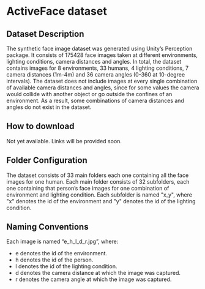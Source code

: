 # ActiveFace dataset

## Dataset Description

The synthetic face image dataset was generated using Unity’s Perception package.
It consists of 175428 face images taken at different environments, lighting conditions, camera distances and angles. 
In total, the dataset contains images for 8 environments, 33 humans, 4 lighting conditions, 7 camera distances (1m-4m) and 36 camera angles (0-360 at 10-degree intervals). 
The dataset does not include images at every single combination of available camera distances and angles, since for some values the camera would collide with another object or go outside the confines of an environment. 
As a result, some combinations of camera distances and angles do not exist in the dataset.

## How to download

Not yet available. Links will be provided soon.

## Folder Configuration

The dataset consists of 33 main folders each one containing all the face images for one human. 
Each main folder consists of 32 subfolders, each one containing that person’s face images for one combination of environment and lighting condition. 
Each subfolder is named "x_y", where "x" denotes the id of the environment and "y" denotes the id of the lighting condition.

## Naming Conventions

Each image is named “e_h_l_d_r.jpg”, where:
- e denotes the id of the environment. 
- h denotes the id of the person.
- l denotes the id of the lighting condition.
- d denotes the camera distance at which the image was captured.
- r denotes the camera angle at which the image was captured.



